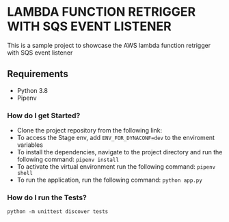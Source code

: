 # LAMBDA FUNCTION RETRIGGER WITH SQS EVENT LISTENER #

This is a sample project to showcase the AWS lambda function retrigger with SQS event listener

## Requirements ##
* Python 3.8
* Pipenv

### How do I get Started? ###
* Clone the project repository from the following link: 
* To access the Stage env, add `ENV_FOR_DYNACONF=dev` to the enviroment variables
* To install the dependencies, navigate to the project directory and run the following command:
`pipenv install`
* To activate the virtual environment run the following command: 
`pipenv shell`
* To run the application, run the following command: `python app.py`

### How do I run the Tests? ###
`python -m unittest discover tests`